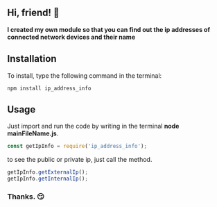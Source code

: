 ## Hi, friend! :wave:

**I created my own module so that you can find out the ip addresses of connected network devices and their name**

## Installation
To install, type the following command in the terminal:
```
npm install ip_address_info
```
## Usage
Just import and run the code by writing in the terminal **node mainFileName.js**.
```js
const getIpInfo = require('ip_address_info');
```
to see the public or private ip, just call the method.

```js
getIpInfo.getExternalIp();
getIpInfo.getInternalIp();
```
### Thanks. :smirk:
